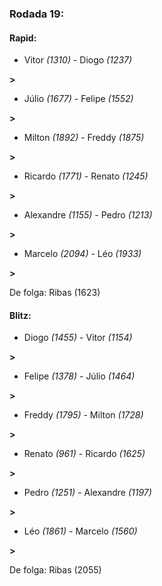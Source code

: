 ### Rodada 19:

#### Rapid:

* Vitor *(1310)*     -     Diogo *(1237)*

 **>** 
* Júlio *(1677)*     -     Felipe *(1552)*

 **>** 
* Milton *(1892)*     -     Freddy *(1875)*

 **>** 
* Ricardo *(1771)*     -     Renato *(1245)*

 **>** 
* Alexandre *(1155)*     -     Pedro *(1213)*

 **>** 
* Marcelo *(2094)*     -     Léo *(1933)*

 **>** 

De folga: Ribas (1623)

#### Blitz:

* Diogo *(1455)*     -     Vitor *(1154)*

 **>** 
* Felipe *(1378)*     -     Júlio *(1464)*

 **>** 
* Freddy *(1795)*     -     Milton *(1728)*

 **>** 
* Renato *(961)*     -     Ricardo *(1625)*

 **>** 
* Pedro *(1251)*     -     Alexandre *(1197)*

 **>** 
* Léo *(1861)*     -     Marcelo *(1560)*

 **>** 

De folga: Ribas (2055)


